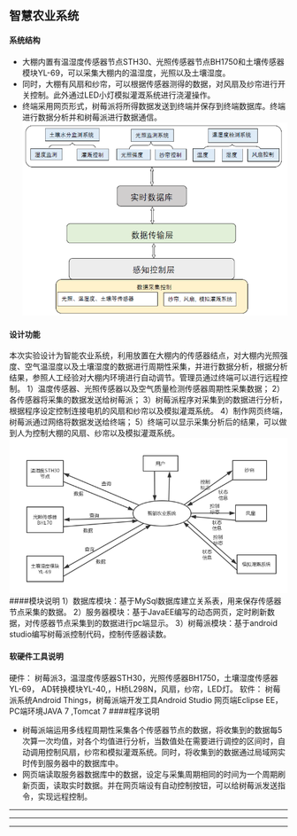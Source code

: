 ﻿智慧农业系统
-----------------
 #### 系统结构
- 大棚内置有温湿度传感器节点STH30、光照传感器节点BH1750和土壤传感器模块YL-69，可以采集大棚内的温湿度，光照以及土壤湿度。
- 同时，大棚有风扇和纱帘，可以根据传感器测得的数据，对风扇及纱帘进行开关控制。此外通过LED小灯模拟灌溉系统进行浇灌操作。
- 终端采用网页形式，树莓派将所得数据发送到终端并保存到终端数据库。终端进行数据分析并和树莓派进行数据通信。
![avatar](https://raw.githubusercontent.com/clutchyu/MarkDownPhotos/master/%E7%B3%BB%E7%BB%9F%E7%BB%93%E6%9E%84.png)

 #### 设计功能
本次实验设计为智能农业系统，利用放置在大棚内的传感器结点，对大棚内光照强度、空气温湿度以及土壤湿度的数据进行周期性采集，并进行数据分析，根据分析结果，参照人工经验对大棚内环境进行自动调节。管理员通过终端可以进行远程控制。
1）温度传感器、光照传感器以及空气质量检测传感器周期性采集数据； 2）各传感器将采集的数据发送给树莓派；
3）树莓派程序对采集到的数据进行分析，根据程序设定控制连接电机的风扇和纱帘以及模拟灌溉系统。
4）制作网页终端，树莓派通过网络将数据发送给终端；
5）终端可以显示采集分析后的结果，可以做到人为控制大棚的风扇、纱帘以及模拟灌溉系统。
![enter image description here](https://raw.githubusercontent.com/clutchyu/MarkDownPhotos/master/%E5%8A%9F%E8%83%BD.png)
####模块说明
1）数据库模块：基于MySql数据库建立关系表，用来保存传感器节点采集的数据。
2）服务器模块：基于JavaEE编写的动态网页，定时刷新数据，对传感器节点采集到的数据进行pc端显示。
3）树莓派模块：基于android studio编写树莓派控制代码，控制传感器读数。

 #### 软硬件工具说明
硬件：
树莓派3，温湿度传感器STH30，光照传感器BH1750，土壤湿度传感器YL-69，
AD转换模块YL-40,，H桥L298N，风扇，纱帘，LED灯。
软件：
树莓派系统Android Things，树莓派端开发工具Android Studio
网页端Eclipse EE，
PC端环境JAVA 7 ,Tomcat 7
####程序说明
- 树莓派端运用多线程周期性采集各个传感器节点的数据，将收集到的数据每5次算一次均值，对各个均值进行分析，当数值处在需要进行调控的区间时，自动调用控制风扇，纱帘和模拟灌溉系统。同时，将收集到的数据通过局域网实时传到服务器中的数据库中。
- 网页端读取服务器数据库中的数据，设定与采集周期相同的时间为一个周期刷新页面，读取实时数据。并在网页端设有自动控制按钮，可以给树莓派发送指令，实现远程控制。





----------


----------


----------
 
